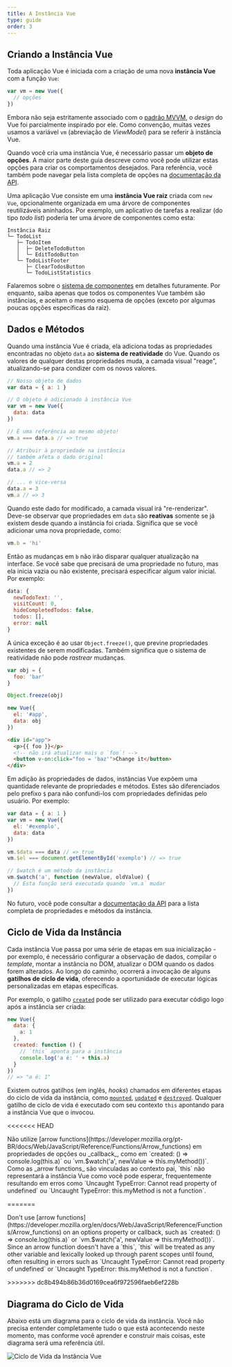 ```yaml
---
title: A Instância Vue
type: guide
order: 3
---
```


## Criando a Instância Vue

Toda aplicação Vue é iniciada com a criação de uma nova **instância Vue** com a função `Vue`:

```js
var vm = new Vue({
  // opções
})
```

Embora não seja estritamente associado com o [padrão MVVM](https://en.wikipedia.org/wiki/Model_View_ViewModel), o _design_ do Vue foi parcialmente inspirado por ele. Como convenção, muitas vezes usamos a variável `vm` (abreviação de _ViewModel_) para se referir à instância Vue.

Quando você cria uma instância Vue, é necessário passar um **objeto de opções**. A maior parte deste guia descreve como você pode utilizar estas opções para criar os comportamentos desejados. Para referência, você também pode navegar pela lista completa de opções na [documentação da API](../api/#Opcoes-Dados).

Uma aplicação Vue consiste em uma **instância Vue raiz** criada com `new Vue`, opcionalmente organizada em uma árvore de componentes reutilizáveis aninhados. Por exemplo, um aplicativo de tarefas a realizar (do tipo _todo list_) poderia ter uma árvore de componentes como esta:

```
Instância Raiz
└─ TodoList
   ├─ TodoItem
   │  ├─ DeleteTodoButton
   │  └─ EditTodoButton
   └─ TodoListFooter
      ├─ ClearTodosButton
      └─ TodoListStatistics
```

Falaremos sobre o [sistema de componentes](components.html) em detalhes futuramente. Por enquanto, saiba apenas que todos os componentes Vue também são instâncias, e aceitam o mesmo esquema de opções (exceto por algumas poucas opções específicas da raiz).

## Dados e Métodos

Quando uma instância Vue é criada,  ela adiciona todas as propriedades encontradas no objeto `data` ao **sistema de reatividade** do Vue. Quando os valores de qualquer destas propriedades muda, a camada visual "reage", atualizando-se para condizer com os novos valores.

```js
// Nosso objeto de dados
var data = { a: 1 }

// O objeto é adicionado à instância Vue
var vm = new Vue({
  data: data
})

// É uma referência ao mesmo objeto!
vm.a === data.a // => true

// Atribuir à propriedade na instância
// também afeta o dado original
vm.a = 2
data.a // => 2

// ... e vice-versa
data.a = 3
vm.a // => 3
```

Quando este dado for modificado, a camada visual irá "re-renderizar". Deve-se observar que propriedades em `data` são **reativas** somente se já existem desde quando a instância foi criada. Significa que se você adicionar uma nova propriedade, como:

```js
vm.b = 'hi'
```

Então as mudanças em `b` não irão disparar qualquer atualização na interface. Se você sabe que precisará de uma propriedade no futuro, mas ela inicia vazia ou não existente, precisará especificar algum valor inicial. Por exemplo:

```js
data: {
  newTodoText: '',
  visitCount: 0,
  hideCompletedTodos: false,
  todos: [],
  error: null
}
```

A única exceção é ao usar `Object.freeze()`, que previne propriedades existentes de serem modificadas. Também significa que o sistema de reatividade não pode _rastrear_ mudanças.

```js
var obj = {
  foo: 'bar'
}

Object.freeze(obj)

new Vue({
  el: '#app',
  data: obj
})
```

```html
<div id="app">
  <p>{{ foo }}</p>
  <!-- não irá atualizar mais o `foo`! -->
  <button v-on:click="foo = 'baz'">Change it</button>
</div>
```

Em adição às propriedades de dados, instâncias Vue expõem uma quantidade relevante de propriedades e métodos. Estes são diferenciados pelo prefixo `$` para não confundi-los com propriedades definidas pelo usuário. Por exemplo:

```js
var data = { a: 1 }
var vm = new Vue({
  el: '#exemplo',
  data: data
})

vm.$data === data // => true
vm.$el === document.getElementById('exemplo') // => true

// $watch é um método da instância
vm.$watch('a', function (newValue, oldValue) {
  // Esta função será executada quando `vm.a` mudar
})
```

No futuro, você pode consultar a [documentação da API](../api/#Propriedades-de-Instancia) para a lista completa de propriedades e métodos da instância.

## Ciclo de Vida da Instância

Cada instância Vue passa por uma série de etapas em sua inicialização - por exemplo, é necessário configurar a observação de dados, compilar o _template_, montar a instância no DOM, atualizar o DOM quando os dados forem alterados. Ao longo do caminho, ocorrerá a invocação de alguns **gatilhos de ciclo de vida**, oferecendo a oportunidade de executar lógicas personalizadas em etapas específicas.

Por exemplo, o gatilho [`created`](../api/#created) pode ser utilizado para executar código logo após a instância ser criada:

```js
new Vue({
  data: {
    a: 1
  },
  created: function () {
    // `this` aponta para a instância
    console.log('a é: ' + this.a)
  }
})
// => "a é: 1"
```

Existem outros gatilhos (em inglês, _hooks_) chamados em diferentes etapas do ciclo de vida da instância, como [`mounted`](../api/#mounted), [`updated`](../api/#updated) e [`destroyed`](../api/#destroyed). Qualquer gatilho de ciclo de vida é executado com seu contexto `this` apontando para a instância Vue que o invocou.

<<<<<<< HEAD
<p class="tip">
Não utilize [arrow functions](https://developer.mozilla.org/pt-BR/docs/Web/JavaScript/Reference/Functions/Arrow_functions) em propriedades de opções ou _callback_, como em `created: () => console.log(this.a)` ou `vm.$watch('a', newValue => this.myMethod())`. Como as _arrow functions_ são vinculadas ao contexto pai, `this` não representará a instância Vue como você pode esperar, frequentemente resultando em erros como `Uncaught TypeError: Cannot read property of undefined` ou `Uncaught TypeError: this.myMethod is not a function`.
</p>
=======
<p class="tip">Don't use [arrow functions](https://developer.mozilla.org/en/docs/Web/JavaScript/Reference/Functions/Arrow_functions) on an options property or callback, such as `created: () => console.log(this.a)` or `vm.$watch('a', newValue => this.myMethod())`. Since an arrow function doesn't have a `this`, `this` will be treated as any other variable and lexically looked up through parent scopes until found, often resulting in errors such as `Uncaught TypeError: Cannot read property of undefined` or `Uncaught TypeError: this.myMethod is not a function`.</p>
>>>>>>> dc8b494b86b36d0169cea6f972596faeb6ef228b

## Diagrama do Ciclo de Vida

Abaixo está um diagrama para o ciclo de vida da instância. Você não precisa entender completamente tudo o que está acontecendo neste momento, mas conforme você aprender e construir mais coisas, este diagrama será uma referência útil.

![Ciclo de Vida da Instância Vue](/images/lifecycle.png)
